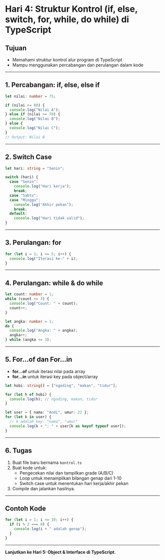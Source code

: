 # Hari 4: Struktur Kontrol (if, else, switch, for, while, do while) di TypeScript

## Tujuan
- Memahami struktur kontrol alur program di TypeScript
- Mampu menggunakan percabangan dan perulangan dalam kode

---

## 1. Percabangan: if, else, else if

```typescript
let nilai: number = 75;

if (nilai >= 80) {
  console.log("Nilai A");
} else if (nilai >= 70) {
  console.log("Nilai B");
} else {
  console.log("Nilai C");
}
// Output: Nilai B
```

---

## 2. Switch Case

```typescript
let hari: string = "Senin";

switch (hari) {
  case "Senin":
    console.log("Hari kerja");
    break;
  case "Sabtu":
  case "Minggu":
    console.log("Akhir pekan");
    break;
  default:
    console.log("Hari tidak valid");
}
```

---

## 3. Perulangan: for

```typescript
for (let i = 1; i <= 5; i++) {
  console.log("Iterasi ke-" + i);
}
```

---

## 4. Perulangan: while & do while

```typescript
let count: number = 1;
while (count <= 3) {
  console.log("Count: " + count);
  count++;
}

let angka: number = 1;
do {
  console.log("Angka: " + angka);
  angka++;
} while (angka <= 3);
```

---

## 5. For...of dan For...in

- **for...of** untuk iterasi nilai pada array
- **for...in** untuk iterasi key pada object/array

```typescript
let hobi: string[] = ["ngoding", "makan", "tidur"];

for (let h of hobi) {
  console.log(h); // ngoding, makan, tidur
}

let user = { nama: "Andi", umur: 22 };
for (let k in user) {
  // k adalah key: "nama", "umur"
  console.log(k + ": " + user[k as keyof typeof user]);
}
```

---

## 6. Tugas

1. Buat file baru bernama `kontrol.ts`
2. Buat kode untuk:
   - Pengecekan nilai dan tampilkan grade (A/B/C)
   - Loop untuk menampilkan bilangan genap dari 1-10
   - Switch case untuk menentukan hari kerja/akhir pekan
3. Compile dan jalankan hasilnya.

---

## Contoh Kode

```typescript
for (let i = 1; i <= 10; i++) {
  if (i % 2 === 0) {
    console.log(i + " adalah genap");
  }
}
```

---

**Lanjutkan ke Hari 5: Object & Interface di TypeScript.**
